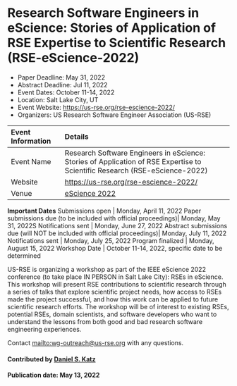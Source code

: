 # Research Software Engineers in eScience: Stories of Application of RSE Expertise to Scientific Research (RSE-eScience-2022)

- Paper Deadline: May 31, 2022
- Abstract Deadline: Jul 11, 2022
- Event Dates: October 11-14, 2022
- Location: Salt Lake City, UT
- Event Website: https://us-rse.org/rse-escience-2022/
- Organizers: US Research Software Engineer Association (US-RSE)

Event Information | Details
:--- | :---			   
Event Name | Research Software Engineers in eScience: Stories of Application of RSE Expertise to Scientific Research (RSE-eScience-2022)
Website | https://us-rse.org/rse-escience-2022/
Venue | [eScience 2022](https://www.escience-conference.org/2022/)
**Important Dates** 
Submissions open | Monday, April 11, 2022
Paper submissions due (to be included with official proceedings)| Monday, May 31, 2022S
Notifications sent | Monday, June 27, 2022
Abstract submissions due (will NOT be included with official proceedings)| Monday, July 11, 2022
Notifications sent | Monday, July 25, 2022
Program finalized | Monday, August 15, 2022
Workshop Date | October 11-14, 2022, specific date to be determined
 
US-RSE is organizing a workshop as part of the IEEE eScience 2022 conference (to take place IN PERSON in Salt Lake City): RSEs in eScience. This workshop will present RSE contributions to scientific research through a series of talks that explore scientific project needs, how access to RSEs made the project successful, and how this work can be applied to future scientific research efforts. The workshop will be of interest to existing RSEs, potential RSEs, domain scientists, and software developers who want to understand the lessons from both good and bad research software engineering experiences.

Contact <mailto:wg-outreach@us-rse.org> with any questions.

#### Contributed by [Daniel S. Katz](https://github.com/danielskatz)

#### Publication date: May 13, 2022

<!---
Publish: yes
Pinned: no
Topics: software engineering, conferences and workshops
--->
